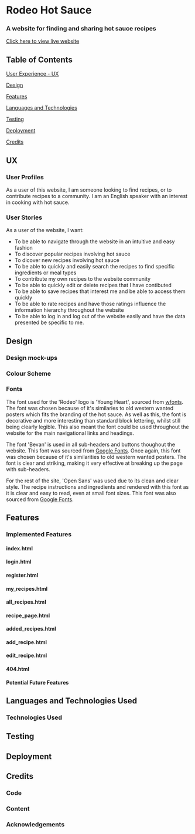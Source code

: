 # Rodeo Hot Sauce
### A website for finding and sharing hot sauce recipes
[Click here to view live website](https://rodeo-hot-sauce.herokuapp.com/)
## Table of Contents

[User Experience - UX](#UX)

[Design](#design)

[Features](#features)

[Languages and Technologies](#tech)

[Testing](#testing)

[Deployment](#deployment)

[Credits](#credits)

<a name="UX"></a>
## UX
### User Profiles
As a user of this website, I am someone looking to find recipes, or to contribute recipes to a community. I am an English speaker with an interest in cooking with hot sauce.

### User Stories
As a user of the website, I want:
* To be able to navigate through the website in an intuitive and easy fashion
* To discover popular recipes involving hot sauce
* To dicover new recipes involving hot sauce
* To be able to quickly and easily search the recipes to find specific ingredients or meal types
* To contribute my own recipes to the website community
* To be able to quickly edit or delete recipes that I have contibuted
* To be able to save recipes that interest me and be able to access them quickly
* To be able to rate recipes and have those ratings influence the information hierarchy throughout the website
* To be able to log in and log out of the website easily and have the data presented be specific to me.


<a name="design"></a>
## Design

### Design mock-ups

### Colour Scheme

### Fonts
The font used for the 'Rodeo' logo is 'Young Heart', sourced from [wfonts](https://www.wfonts.com/). The font was chosen because of it's similaries to old western wanted posters which fits the branding of the hot sauce. As well as this, the font is decorative and more interesting than standard block lettering, whilst still being clearly legible. This also meant the font could be used throughout the website for the main navigational links and headings.

The font 'Bevan' is used in all sub-headers and buttons thoughout the website. This font was sourced from [Google Fonts](https://fonts.google.com/). Once again, this font was chosen because of it's similarities to old western wanted posters. The font is clear and striking, making it very effective at breaking up the page with sub-headers.

For the rest of the site, 'Open Sans' was used due to its clean and clear style. The recipe instructions and ingredients and rendered with this font as it is clear and easy to read, even at small font sizes. This font was also sourced from [Google Fonts](https://fonts.google.com/).
<a name="features"></a>
## Features
### Implemented Features

#### index.html
#### login.html
#### register.html
#### my_recipes.html
#### all_recipes.html
#### recipe_page.html
#### added_recipes.html
#### add_recipe.html
#### edit_recipe.html
#### 404.html

#### Potential Future Features

<a name="tech"></a>
## Languages and Technologies  Used

### Technologies Used
    
<a name="testing"></a>
## Testing

<a name="deployment"></a>
## Deployment

<a name="credits"></a>
## Credits

### Code

### Content

### Acknowledgements
